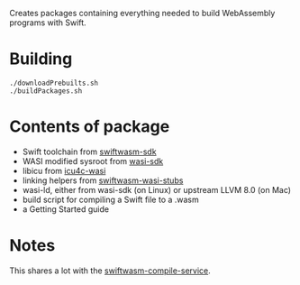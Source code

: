 Creates packages containing everything needed to build WebAssembly programs with Swift.

# Building

```
./downloadPrebuilts.sh
./buildPackages.sh
```

# Contents of package

- Swift toolchain from [swiftwasm-sdk](https://github.com/swiftwasm/swiftwasm-sdk)
- WASI modified sysroot from [wasi-sdk](https://github.com/swiftwasm/wasi-sdk)
- libicu from [icu4c-wasi](https://github.com/swiftwasm/icu4c-wasi)
- linking helpers from [swiftwasm-wasi-stubs](https://github.com/swiftwasm/swiftwasm-wasi-stubs)
- wasi-ld, either from wasi-sdk (on Linux) or upstream LLVM 8.0 (on Mac)
- build script for compiling a Swift file to a .wasm
- a Getting Started guide

# Notes

This shares a lot with the [swiftwasm-compile-service](https://github.com/swiftwasm/swiftwasm-compile-service).
